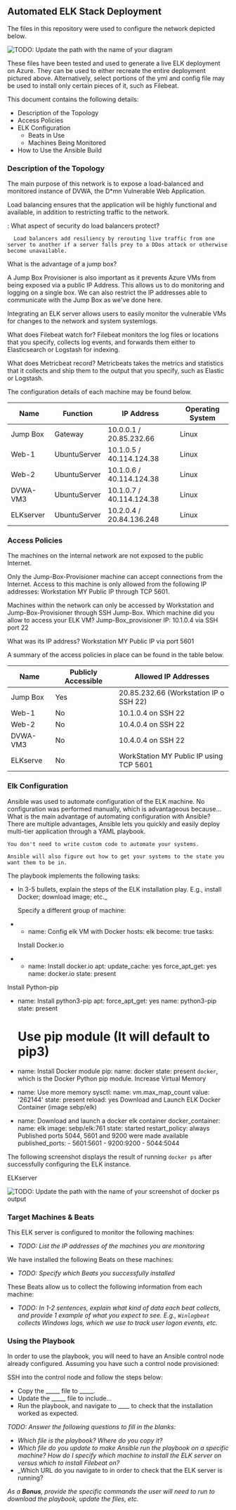 ## Automated ELK Stack Deployment

The files in this repository were used to configure the network depicted below.

![TODO: Update the path with the name of your diagram](Images/diagram_filename.png)

These files have been tested and used to generate a live ELK deployment on Azure. They can be used to either recreate the entire deployment pictured above. Alternatively, select portions of the yml and config file may be used to install only certain pieces of it, such as Filebeat.

  

This document contains the following details:
- Description of the Topology
- Access Policies
- ELK Configuration
  - Beats in Use
  - Machines Being Monitored
- How to Use the Ansible Build


### Description of the Topology

The main purpose of this network is to expose a load-balanced and monitored instance of DVWA, the D*mn Vulnerable Web Application.

Load balancing ensures that the application will be highly functional and available, in addition to restricting traffic to the network.

: What aspect of security do load balancers protect?

      Load balancers add resiliency by rerouting live traffic from one server to another if a server falls prey to a DDos attack or otherwise become unavailable.

 What is the advantage of a jump box? 

  A Jump Box Provisioner is also important as it prevents Azure VMs from being exposed via a public IP Address. This allows us to do monitoring and logging on a single box. We can also restrict the IP addresses able to communicate with the Jump Box as we've done here.

Integrating an ELK server allows users to easily monitor the vulnerable VMs for changes to the network and system systemlogs.

What does Filebeat watch for?
    Filebeat monitors the log files or locations that you specify, collects log events, and forwards them either to Elasticsearch or Logstash for indexing.

What does Metricbeat record?
    Metricbeats takes the metrics and statistics that it collects and ship them to the output that you specify, such as Elastic or Logstash.

The configuration details of each machine may be found below.


| Name     | Function             | IP Address                    | Operating System |
|----------|----------------------|-------------------------------|------------------|
| Jump Box | Gateway              | 10.0.0.1 / 20.85.232.66       | Linux            |
| Web-1    | UbuntuServer         | 10.1.0.5 / 40.114.124.38      | Linux            |
| Web-2    | UbuntuServer         | 10.1.0.6 / 40.114.124.38      | Linux            |
| DVWA-VM3 | UbuntuServer         | 10.1.0.7 / 40.114.124.38      | Linux            |
| ELKserver| UbuntuServer         | 10.2.0.4 / 20.84.136.248      | Linux            |

### Access Policies

The machines on the internal network are not exposed to the public Internet. 

Only the Jump-Box-Provisioner machine can accept connections from the Internet. Access to this machine is only allowed from the following IP addresses:
     Workstation MY Public IP through TCP 5601.

Machines within the network can only be accessed by Workstation and Jump-Box-Provisioner through SSH Jump-Box.
  Which machine did you allow to access your ELK VM?
    Jump-Box_provisioner IP: 10.1.0.4 via SSH port 22

   What was its IP address?
    Workstation MY Public IP via port 5601

A summary of the access policies in place can be found in the table below.

| Name     | Publicly Accessible | Allowed IP Addresses                      |
|----------|---------------------|-------------------------------------------|
| Jump Box | Yes                 | 20.85.232.66 (Workstation IP o SSH 22)    |
| Web-1    | No                  | 10.1.0.4 on SSH 22                        |
| Web-2    | No                  | 10.4.0.4 on SSH 22                        |
| DVWA-VM3 | No                  | 10.4.0.4 on SSH 22                        |
| ELKserve | No                  | WorkStation MY Public IP using TCP 5601   |
### Elk Configuration

Ansible was used to automate configuration of the ELK machine. No configuration was performed manually, which is advantageous because...
  What is the main advantage of automating configuration with Ansible?
    There are multiple advantages, Ansible lets you quickly and easily deploy multi-tier application through a YAML playbook.

    You don't need to write custom code to automate your systems.

    Ansible will also figure out how to get your systems to the state you want them to be in.


The playbook implements the following tasks:
- In 3-5 bullets, explain the steps of the ELK installation play. E.g., install Docker; download image; etc._

  Specify a different group of machine:

- - name: Config elk VM with Docker
    hosts: elk
    become: true
    tasks:

  Install Docker.io

- - name: Install docker.io
    apt:
      update_cache: yes
      force_apt_get: yes
      name: docker.io
      state: present

 Install Python-pip
  - name: Install python3-pip
    apt:
      force_apt_get: yes
      name: python3-pip
      state: present

    # Use pip module (It will default to pip3)
  - name: Install Docker module
    pip:
      name: docker
      state: present
      `docker`, which is the Docker Python pip module.
Increase Virtual Memory
 - name: Use more memory
   sysctl:
     name: vm.max_map_count
     value: '262144'
     state: present
     reload: yes
Download and Launch ELK Docker Container (image sebp/elk)
 - name: Download and launch a docker elk container
   docker_container:
     name: elk
     image: sebp/elk:761
     state: started
     restart_policy: always
Published ports 5044, 5601 and 9200 were made available
     published_ports:
       -  5601:5601
       -  9200:9200
       -  5044:5044    
    

The following screenshot displays the result of running `docker ps` after successfully configuring the ELK instance.

ELKserver


![TODO: Update the path with the name of your screenshot of docker ps output](Images/docker_ps_output.png)

### Target Machines & Beats
This ELK server is configured to monitor the following machines:
- _TODO: List the IP addresses of the machines you are monitoring_

We have installed the following Beats on these machines:
- _TODO: Specify which Beats you successfully installed_

These Beats allow us to collect the following information from each machine:
- _TODO: In 1-2 sentences, explain what kind of data each beat collects, and provide 1 example of what you expect to see. E.g., `Winlogbeat` collects Windows logs, which we use to track user logon events, etc._

### Using the Playbook
In order to use the playbook, you will need to have an Ansible control node already configured. Assuming you have such a control node provisioned: 

SSH into the control node and follow the steps below:
- Copy the _____ file to _____.
- Update the _____ file to include...
- Run the playbook, and navigate to ____ to check that the installation worked as expected.

_TODO: Answer the following questions to fill in the blanks:_
- _Which file is the playbook? Where do you copy it?_
- _Which file do you update to make Ansible run the playbook on a specific machine? How do I specify which machine to install the ELK server on versus which to install Filebeat on?_
- _Which URL do you navigate to in order to check that the ELK server is running?

_As a **Bonus**, provide the specific commands the user will need to run to download the playbook, update the files, etc._
